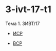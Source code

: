 # 3-ivt-17-t1
Тема 1. 3ИВТ/17

* <a href="https://github.com/ctel-prj-mng/3-ivt-17-t1-Serega89Kh/blob/master/ISR.md">ИСР</a>

* <a href="https://github.com/ctel-prj-mng/3-ivt-17-t1-Serega89Kh/blob/master/VSR.md">ВСР</a>
